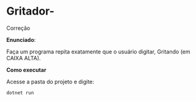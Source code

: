 # Gritador-
Correção 

**Enunciado**:

Faça um programa repita exatamente que o usuário digitar, Gritando (em CAIXA ALTA).

**Como executar**

Acesse a pasta do projeto e digite:

```
dotnet run
```